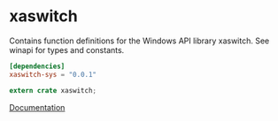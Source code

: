 # xaswitch #
Contains function definitions for the Windows API library xaswitch. See winapi for types and constants.

```toml
[dependencies]
xaswitch-sys = "0.0.1"
```

```rust
extern crate xaswitch;
```

[Documentation](https://retep998.github.io/doc/winapi/xaswitch/)
